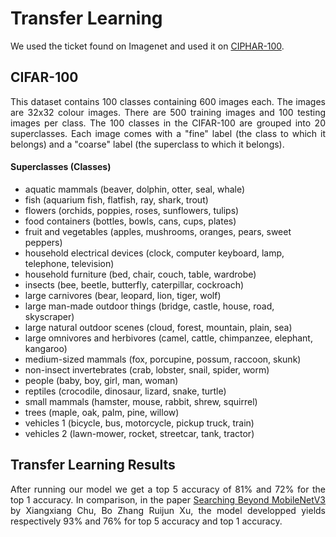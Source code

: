 # Transfer Learning

We used the ticket found on Imagenet and used it on  <a href="https://www.cs.toronto.edu/~kriz/cifar.html">CIPHAR-100</a>.

## CIFAR-100

<p align="justify"> This dataset contains 100 classes containing 600 images each. The images are 32x32 colour images. There are 500 training images and 100 testing images per class. The 100 classes in the CIFAR-100 are grouped into 20 superclasses. Each image comes with a "fine" label (the class to which it belongs) and a "coarse" label (the superclass to which it belongs). </p>

#### Superclasses	(Classes)
- aquatic mammals	(beaver, dolphin, otter, seal, whale)
- fish (aquarium fish, flatfish, ray, shark, trout)
- flowers	(orchids, poppies, roses, sunflowers, tulips)
- food containers	(bottles, bowls, cans, cups, plates)
- fruit and vegetables (apples, mushrooms, oranges, pears, sweet peppers)
- household electrical devices (clock, computer keyboard, lamp, telephone, television)
- household furniture (bed, chair, couch, table, wardrobe)
- insects (bee, beetle, butterfly, caterpillar, cockroach)
- large carnivores (bear, leopard, lion, tiger, wolf)
- large man-made outdoor things	(bridge, castle, house, road, skyscraper)
- large natural outdoor scenes (cloud, forest, mountain, plain, sea)
- large omnivores and herbivores (camel, cattle, chimpanzee, elephant, kangaroo)
- medium-sized mammals (fox, porcupine, possum, raccoon, skunk)
- non-insect invertebrates (crab, lobster, snail, spider, worm)
- people (baby, boy, girl, man, woman)
- reptiles (crocodile, dinosaur, lizard, snake, turtle)
- small mammals (hamster, mouse, rabbit, shrew, squirrel)
- trees (maple, oak, palm, pine, willow)
- vehicles 1 (bicycle, bus, motorcycle, pickup truck, train)
- vehicles 2 (lawn-mower, rocket, streetcar, tank, tractor)

## Transfer Learning Results

<p align="justify"> After running our model we get a top 5 accuracy of 81% and 72% for the top 1 accuracy. In comparison, in the paper <a href="https://arxiv.org/pdf/1908.01314v4.pdf">Searching Beyond MobileNetV3</a> by Xiangxiang Chu, Bo Zhang  Ruijun Xu, the model developped yields respectively 93% and 76% for top 5 accuracy and top 1 accuracy.  </p>
